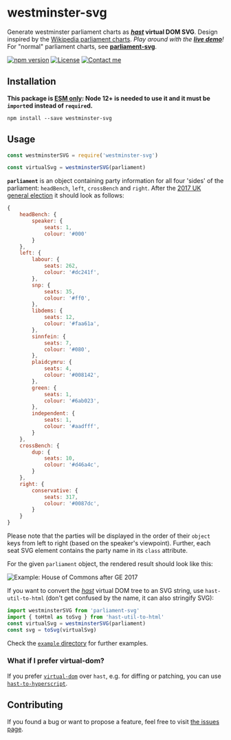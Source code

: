 # westminster-svg

Generate westminster parliament charts as **[_hast_](https://github.com/syntax-tree/hast) virtual DOM SVG**. Design inspired by the [Wikipedia parliament charts](https://github.com/slashme/parliamentdiagram). *Play around with the [__live demo__](https://juliuste.github.io/westminster-svg/)!* For "normal" parliament charts, see **[parliament-svg](https://github.com/juliuste/parliament-svg)**.

[![npm version](https://img.shields.io/npm/v/westminster-svg.svg)](https://www.npmjs.com/package/westminster-svg)
[![License](https://img.shields.io/github/license/juliuste/westminster-svg.svg?style=flat)](license)
[![Contact me](https://img.shields.io/badge/contact-email-turquoise)](mailto:mail@juliustens.eu)

## Installation

**This package is [ESM only](https://gist.github.com/sindresorhus/a39789f98801d908bbc7ff3ecc99d99c): Node 12+ is needed to use it and it must be `import`ed instead of `require`d.**

```shell
npm install --save westminster-svg
```

## Usage

```js
const westminsterSVG = require('westminster-svg')

const virtualSvg = westminsterSVG(parliament)
```

**`parliament`** is an object containing party information for all four 'sides' of the parliament: `headBench`, `left`, `crossBench` and `right`. After the [2017 UK general election](https://en.wikipedia.org/wiki/United_Kingdom_general_election,_2017) it should look as follows:

```js
{
	headBench: {
		speaker: {
			seats: 1,
			colour: '#000'
		}
	},
	left: {
		labour: {
			seats: 262,
			colour: '#dc241f',
		},
		snp: {
			seats: 35,
			colour: '#ff0',
		},
		libdems: {
			seats: 12,
			colour: '#faa61a',
		},
		sinnfein: {
			seats: 7,
			colour: '#080',
		},
		plaidcymru: {
			seats: 4,
			colour: '#008142',
		},
		green: {
			seats: 1,
			colour: '#6ab023',
		},
		independent: {
			seats: 1,
			colour: '#aadfff',
		}
	},
	crossBench: {
		dup: {
			seats: 10,
			colour: '#d46a4c',
		}
	},
	right: {
		conservative: {
			seats: 317,
			colour: '#0087dc',
		}
	}
}
```

Please note that the parties will be displayed in the order of their `object` keys from left to right (based on the speaker's viewpoint). Further, each seat SVG element contains the party name in its `class` attribute.

For the given `parliament` object, the rendered result should look like this:

![Example: House of Commons after GE 2017](https://rawgit.com/juliuste/westminster-svg/main/example/westminster.svg)

If you want to convert the [_hast_](https://github.com/syntax-tree/hast) virtual DOM tree to an SVG string, use `hast-util-to-html` (don't get confused by the name, it can also stringify SVG):

```js
import westminsterSVG from 'parliament-svg'
import { toHtml as toSvg } from 'hast-util-to-html'
const virtualSvg = westminsterSVG(parliament)
const svg = toSvg(virtualSvg)
```

Check the [`example` directory](example) for further examples.

### What if I prefer virtual-dom?

If you prefer [`virtual-dom`](https://github.com/Matt-Esch/virtual-dom) over `hast`, e.g. for diffing or patching, you can use [`hast-to-hyperscript`](https://github.com/syntax-tree/hast-to-hyperscript).

## Contributing

If you found a bug or want to propose a feature, feel free to visit [the issues page](https://github.com/juliuste/westminster-svg/issues).
